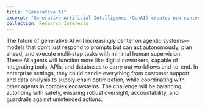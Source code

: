 ```yaml
---
title: "Generative AI"
excerpt: "Generative Artificial Intelligence (GenAI) creates new content by modeling complex patterns in existing datasets. Unlike traditional AI systems, it goes beyond classification or prediction to generate novel outputs that resemble human creativity. It supports decision-making with synthetic data for scenarios where real data is scarce or sensitive.<br/><br/><img src='/images/GenAI.png'>"
collection: Research Interests
---
```


The future of generative AI will increasingly center on agentic systems—models that don’t just respond to prompts but can act autonomously, plan ahead, and execute multi-step tasks with minimal human supervision. These AI agents will function more like digital coworkers, capable of integrating tools, APIs, and databases to carry out workflows end-to-end. In enterprise settings, they could handle everything from customer support and data analysis to supply-chain optimization, while coordinating with other agents in complex ecosystems. The challenge will be balancing autonomy with safety, ensuring robust oversight, accountability, and guardrails against unintended actions.
